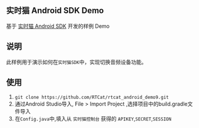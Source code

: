 ## 实时猫 Android SDK Demo
基于 [实时猫 Android SDK](https://shishimao.com) 开发的样例 Demo

## 说明
此样例用于演示如何在`实时猫SDK`中，实现切换音频设备功能。

## 使用

1. `git clone https://github.com/RTCat/rtcat_android_demo9.git`
2. 通过Android Studio导入, File > Import Project ,选择项目中的build.gradle文件导入
3. 在`Config.java`中,填入从 `实时猫控制台` 获得的 `APIKEY`,`SECRET`,`SESSION`





